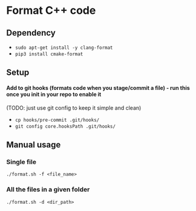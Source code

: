# Format C++ code
## Dependency
- ```sudo apt-get install -y clang-format```
- ```pip3 install cmake-format```

## Setup
#### Add to git hooks (formats code when you stage/commit a file) - run this once you init in your repo to enable it
(TODO: just use git config to keep it simple and clean)
- ```cp hooks/pre-commit .git/hooks/```
- ```git config core.hooksPath .git/hooks/```

## Manual usage
### Single file
``./format.sh -f <file_name>``

### All the files in a given folder
``./format.sh -d <dir_path>``
